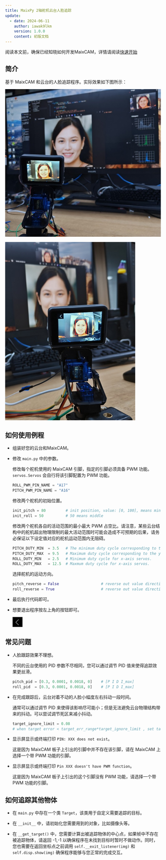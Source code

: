 ```yaml
---
title: MaixPy 2轴舵机云台人脸追踪
update:
  - date: 2024-06-11
    author: iawak9lkm
    version: 1.0.0
    content: 初版文档
---
```


阅读本文前，确保已经知晓如何开发MaixCAM，详情请阅读[快速开始](../README.md)

## 简介

基于 MaixCAM 和云台的人脸追踪程序。实际效果如下图所示：

![](../../../../projects/app_face_tracking/assets/face_tracking1.jpg)


![](../../../../projects/app_face_tracking/assets/face_tracking2.jpg)

## 如何使用例程

* 组装好您的云台和MaixCAM。

* 修改 `main.py` 中的参数。

  修改每个舵机使用的 MaixCAM 引脚，指定的引脚必须具备 PWM 功能。`servos.Servos` 会自行将该引脚配置为 PWM 功能。

  ```python
  ROLL_PWM_PIN_NAME = "A17"
  PITCH_PWM_PIN_NAME = "A16"
  ```

  修改两个舵机的初始位置。

  ```python
  init_pitch = 80         # init position, value: [0, 100], means minimum angle to maxmum angle of servo
  init_roll = 50          # 50 means middle
  ```

  修改两个舵机各自的活动范围的最小最大 PWM 占空比。请注意，某些云台结构中的舵机超出物理限制的最大活动范围时可能会造成不可预期的后果，请务必保证以下设定值对应的舵机运动范围内无阻碍。

  ```python
  PITCH_DUTY_MIN  = 3.5   # The minimum duty cycle corresponding to the range of motion of the y-axis servo.
  PITCH_DUTY_MAX  = 9.5   # Maximum duty cycle corresponding to the y-axis servo motion range.
  ROLL_DUTY_MIN   = 2.5   # Minimum duty cycle for x-axis servos.
  ROLL_DUTY_MAX   = 12.5  # Maxmum duty cycle for x-axis servos.
  ```

  选择舵机的运动方向。

  ```python
  pitch_reverse = False                   # reverse out value direction
  roll_reverse = True                     # reverse out value direction
  ```

* 最后执行代码即可。

* 想要退出程序按左上角的按钮即可。

  ![](../../../../projects/app_face_tracking/assets/exit.jpg)

## 常见问题

* 人脸跟踪效果不理想。

  不同的云台使用的 PID 参数不尽相同，您可以通过调节 PID 值来使得追踪效果更丝滑。

  ```python
  pitch_pid = [0.3, 0.0001, 0.0018, 0]    # [P I D I_max]
  roll_pid  = [0.3, 0.0001, 0.0018, 0]    # [P I D I_max]
  ```

* 在完成跟踪后，云台对着不动的人脸小幅度左右抖动一段时间。

  通常可以通过调节 PID 来使得该影响尽可能小；但是无法避免云台物理结构带来的抖动。可以尝试调节死区来减小抖动。

  ```python
  target_ignore_limit = 0.08
  # when target error < target_err_range*target_ignore_limit , set target error to 0
  ```

* 显示屏显示或终端打印 `PIN: XXX does not exist`。

  这是因为 MaixCAM 板子上引出的引脚中并不存在该引脚，请在 MaixCAM 上选择一个带 PWM 功能的引脚。

* 显示屏显示或终端打印 `Pin XXX doesn't have PWM function`。

  这是因为 MaixCAM 板子上引出的这个引脚没有 PWM 功能，请选择一个带 PWM 功能的引脚。



## 如何追踪其他物体

* 在 `main.py` 中存在一个类 `Target`，该类用于自定义需要追踪的目标。

* 在 `__init__` 中，请初始化您需要用到的对象，比如摄像头等。

* 在 `__get_target()` 中，您需要计算出被追踪物体的中心点，如果帧中不存在被追踪物体，请返回 -1,-1 以确保程序在未找到目标时暂时不做动作。同时，您也需要在返回坐标点之前调用 `self.__exit_listener(img)` 和 `self.disp.show(img)` 确保程序能够与您正常的完成交互。